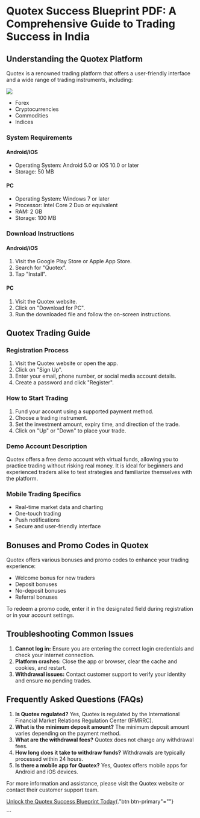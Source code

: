 # Quotex Success Blueprint PDF: A Comprehensive Guide to Trading Success in India

## Understanding the Quotex Platform

Quotex is a renowned trading platform that offers a user-friendly
interface and a wide range of trading instruments, including:

[![](https://static.quotex.io/files/4_en/300_250.jpg)](https://traff.sbs/brokerqxlid)

-   Forex
-   Cryptocurrencies
-   Commodities
-   Indices

### System Requirements

#### Android/iOS

-   Operating System: Android 5.0 or iOS 10.0 or later
-   Storage: 50 MB

#### PC

-   Operating System: Windows 7 or later
-   Processor: Intel Core 2 Duo or equivalent
-   RAM: 2 GB
-   Storage: 100 MB

### Download Instructions

#### Android/iOS

1.  Visit the Google Play Store or Apple App Store.
2.  Search for "Quotex".
3.  Tap "Install".

#### PC

1.  Visit the Quotex website.
2.  Click on "Download for PC".
3.  Run the downloaded file and follow the on-screen instructions.

## Quotex Trading Guide

### Registration Process

1.  Visit the Quotex website or open the app.
2.  Click on "Sign Up".
3.  Enter your email, phone number, or social media account details.
4.  Create a password and click "Register".

### How to Start Trading

1.  Fund your account using a supported payment method.
2.  Choose a trading instrument.
3.  Set the investment amount, expiry time, and direction of the trade.
4.  Click on "Up" or "Down" to place your trade.

### Demo Account Description

Quotex offers a free demo account with virtual funds, allowing you to
practice trading without risking real money. It is ideal for beginners
and experienced traders alike to test strategies and familiarize
themselves with the platform.

### Mobile Trading Specifics

-   Real-time market data and charting
-   One-touch trading
-   Push notifications
-   Secure and user-friendly interface

## Bonuses and Promo Codes in Quotex

Quotex offers various bonuses and promo codes to enhance your trading
experience:

-   Welcome bonus for new traders
-   Deposit bonuses
-   No-deposit bonuses
-   Referral bonuses

To redeem a promo code, enter it in the designated field during
registration or in your account settings.

## Troubleshooting Common Issues

1.  **Cannot log in:** Ensure you are entering the correct login
    credentials and check your internet connection.
2.  **Platform crashes:** Close the app or browser, clear the cache and
    cookies, and restart.
3.  **Withdrawal issues:** Contact customer support to verify your
    identity and ensure no pending trades.

## Frequently Asked Questions (FAQs)

1.  **Is Quotex regulated?** Yes, Quotex is regulated by the
    International Financial Market Relations Regulation Center (IFMRRC).
2.  **What is the minimum deposit amount?** The minimum deposit amount
    varies depending on the payment method.
3.  **What are the withdrawal fees?** Quotex does not charge any
    withdrawal fees.
4.  **How long does it take to withdraw funds?** Withdrawals are
    typically processed within 24 hours.
5.  **Is there a mobile app for Quotex?** Yes, Quotex offers mobile apps
    for Android and iOS devices.

For more information and assistance, please visit the Quotex website or
contact their customer support team.

[Unlock the Quotex Success Blueprint
Today](\%22https://traff.sbs/brokerqxsignup\%22){."btn
btn-primary"=""}

\`\`\`

